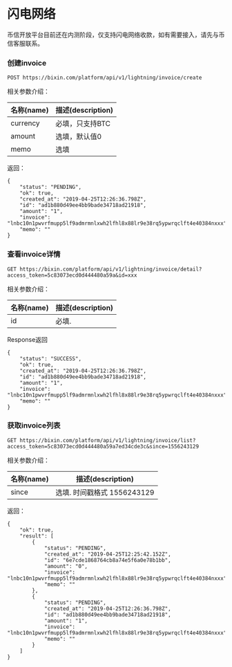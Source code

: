 # 闪电网络
币信开放平台目前还在内测阶段，仅支持闪电网络收款，如有需要接入，请先与币信客服联系。

### 创建invoice
```
POST https://bixin.com/platform/api/v1/lightning/invoice/create
```

相关参数介绍：

| 名称(name) | 描述(description) |
| ---------  | ---------------- |
| currency   | 必填，只支持BTC |
| amount     | 选填，默认值0 |
| memo       | 选填 |

返回：
```
{
    "status": "PENDING",
    "ok": true,
    "created_at": "2019-04-25T12:26:36.798Z",
    "id": "ad1b880d49ee4bb9bade34718ad21918",
    "amount": "1",
    "invoice": "lnbc10n1pwvrfmupp5lf9admrmnlxwh2lfhl8x88lr9e38rq5ypwrqclft4e40384nxxx",
    "memo": ""
}
```


### 查看invoice详情
```
GET https://bixin.com/platform/api/v1/lightning/invoice/detail?access_token=5c83073ecd0d444480a59a&id=xxx
```

相关参数介绍：

| 名称(name) | 描述(description) |
| --------- | ----------------- |
| id        | 必填.  |

Response返回
```
{
    "status": "SUCCESS",
    "ok": true,
    "created_at": "2019-04-25T12:26:36.798Z",
    "id": "ad1b880d49ee4bb9bade34718ad21918",
    "amount": "1",
    "invoice": "lnbc10n1pwvrfmupp5lf9admrmnlxwh2lfhl8x88lr9e38rq5ypwrqclft4e40384nxxx",
    "memo": ""
}
```


### 获取invoice列表
```
GET https://bixin.com/platform/api/v1/lightning/invoice/list?access_token=5c83073ecd0d444480a59a7ed34cde3c&since=1556243129
```
相关参数介绍：

| 名称(name) | 描述(description) |
| --------- | ----------------- |
| since     | 选填. 时间戳格式 1556243129 |

返回：

```
{
    "ok": true,
    "result": [
        {
            "status": "PENDING",
            "created_at": "2019-04-25T12:25:42.152Z",
            "id": "6e7cde1868764cb8a74e5f6a0e78b1bb",
            "amount": "0",
            "invoice": "lnbc10n1pwvrfmupp5lf9admrmnlxwh2lfhl8x88lr9e38rq5ypwrqclft4e40384nxxx",
            "memo": ""
        },
        {
            "status": "PENDING",
            "created_at": "2019-04-25T12:26:36.798Z",
            "id": "ad1b880d49ee4bb9bade34718ad21918",
            "amount": "1",
            "invoice": "lnbc10n1pwvrfmupp5lf9admrmnlxwh2lfhl8x88lr9e38rq5ypwrqclft4e40384nxxx",
            "memo": ""
        }
    ]
}
```
